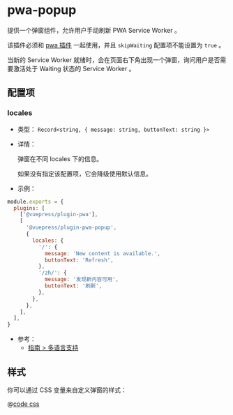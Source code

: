 # pwa-popup

<NpmBadge package="@vuepress/plugin-pwa-popup" />

提供一个弹窗组件，允许用户手动刷新 PWA Service Worker 。

该插件必须和 [pwa 插件](./pwa.md) 一起使用，并且 `skipWaiting` 配置项不能设置为 `true` 。

当新的 Service Worker 就绪时，会在页面右下角出现一个弹窗，询问用户是否需要激活处于 Waiting 状态的 Service Worker 。

## 配置项

### locales

- 类型： `Record<string, { message: string, buttonText: string }>`

- 详情：

  弹窗在不同 locales 下的信息。

  如果没有指定该配置项，它会降级使用默认信息。

- 示例：

```js
module.exports = {
  plugins: [
    ['@vuepress/plugin-pwa'],
    [
      '@vuepress/plugin-pwa-popup',
      {
        locales: {
          '/': {
            message: 'New content is available.',
            buttonText: 'Refresh',
          },
          '/zh/': {
            message: '发现新内容可用',
            buttonText: '刷新',
          },
        },
      },
    ],
  ],
}
```

- 参考：
  - [指南 > 多语言支持](../../guide/i18n.md)

## 样式

你可以通过 CSS 变量来自定义弹窗的样式：

@[code css](@vuepress/plugin-pwa-popup/src/client/styles/vars.css)
